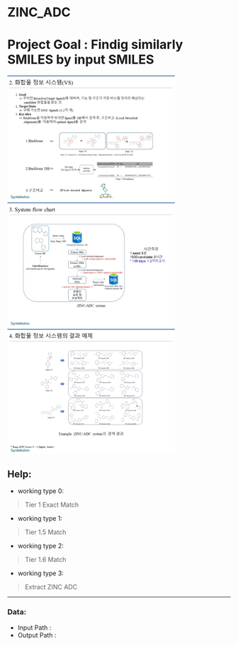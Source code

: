 ZINC_ADC
==========
# Project Goal : Findig similarly SMILES by input SMILES
<img src="./imgs/ZINC_ADC.VS_concept.jpg" width="75%" height="50%"></img><br/>
<img src="./imgs/ZINC_ADC.workflow.jpg" width="75%" height="50%"></img><br/>
<img src="./imgs/ZINC_ADC.ExampleOfResults.jpg" width="75%" height="50%"></img><br/>

## Help:
* working type 0:   
> Tier 1 Exact Match   

* working type 1:   
> Tier 1.5 Match   

* working type 2:   
> Tier 1.6 Match   

* working type 3:   
> Extract ZINC ADC   
<hr/>

### Data:    
+ Input Path :
+ Output Path :
